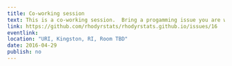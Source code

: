 ```yaml
---
title: Co-working session
text: This is a co-working session.  Bring a progamming issue you are working on or having trouble with or just show up to learn and help out.  We will get together in groups to work on these problems.  Also we will always have room for beginners and will make sure to have a group working on the basics.
link: https://github.com/rhodyrstats/rhodyrstats.github.io/issues/16
eventlink: 
location: "URI, Kingston, RI, Room TBD"
date: 2016-04-29 
publish: no
---
```

